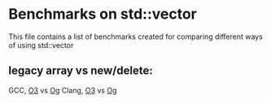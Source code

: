 # Benchmarks on std::vector

This file contains a list of benchmarks created for comparing different ways of using std::vector

## legacy array vs new/delete:
GCC, [O3](https://quick-bench.com/q/s4VK2MRg9mV8BOQ1cJ01Z7ptJSg) vs [Og](https://quick-bench.com/q/KkY0OvoL9YDv3Z5hXe0wEZZTwYQ)
Clang, [O3](https://quick-bench.com/q/a0z0UfF_gyIrnDFSs9Msu1Ifd6w) vs [Og](https://quick-bench.com/q/a0z0UfF_gyIrnDFSs9Msu1Ifd6w)

